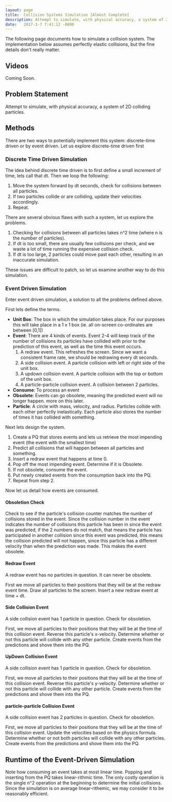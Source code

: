 ```yaml
---
layout: page
title:  Collision Systems Simulation [Almost Complete]
description: Attempt to simulate, with physical accuracy, a system of 2D colliding particles.
date:   2017-3-7 7:41:12 -0800
---
```


The following page documents how to simulate a collision system. The
implementation below assumes perfectly elastic collisions, but the fine
details don't really matter.


## Videos

Coming Soon.



## Problem Statement

Attempt to simulate, with physical accuracy, a system of 2D colliding particles.

## Methods

There are two ways to potentially implement this system: discrete-time driven or by event driven.
Let us explore discrete-time driven first

### Discrete Time Driven Simulation

The idea behind discrete time driven is to first define a small increment of time, lets call that dt.
Then we loop the following:

1. Move the system forward by dt seconds, check for collisions between all particles.
2. If two particles collide or are colliding, update their velocities
accordingly.  
3. Repeat.

There are several obvious flaws with such a system, let us explore the problems.

1. Checking for collisions between all particles takes n^2 time (where n is the number of particles).
2. If dt is too small, there are usually few collisions per check, and we waste a lot of time running the expensive collision check.
3. If dt is too large, 2 particles could move past each other, resulting in an inaccurate simulation.

These issues are difficult to patch, so let us examine another way to do this simulation.

### Event Driven Simulation

Enter event driven simulation, a solution to all the problems defined above.

First lets define the terms.

* **Unit Box**: The box in which the simulation takes place. For our purposes this will take place in a 1 x 1 box (ie. all on-screen co-ordinates are between [0,1])
* **Event**: There are 4 kinds of events. Event 2-4 will keep track of the number of collisions its particles have collided with prior to the prediction of this event, as well as the time this event occurs.
  1. A redraw event. This refreshes the screen. Since we want a consistent frame rate, we should be redrawing every dt seconds.
  2. A side collision event. A particle collision with left or right side of the unit box.
  3. A updown collision event. A particle collision with the top or bottom of the unit box.
  4. A particle-particle collision event. A collision between 2 particles.  
* **Consume**: To process an event
* **Obsolete**: Events can go obsolete, meaning the predicted event will no longer happen. more on this later.
* **Particle**: A circle with mass, velocity, and radius. Particles collide with each other perfectly inelastically. Each particle also stores the number of times it has collided with something.  

Next lets design the system.

1. Create a PQ that stores events and lets us retrieve the most impending event (the event with the smallest time)
2. Predict all collisions that will happen between all particles and something.
3. Insert a redraw event that happens at time 0.
4. Pop off the most impending event. Determine if it is Obsolete.
5. If not obsolete, consume the event.
6. Put newly created events from the consumption back into the PQ.
7. Repeat from step 2.

Now let us detail how events are consumed.

#### Obsoletion Check

Check to see if the particle's collision counter matches the number of collisions stored in the event.
Since the collision number in the event indicates the number of collisions this particle has been in
since the event was predicted, if the 2 numbers do not match, that means the particle has
participated in another collision since this event was predicted, this means the collision predicted
will not happen, since this particle has a different velocity than when the prediction was made.
This makes the event obsolete.


#### Redraw Event

A redraw event has no particles in question. It can never be obsolete.

First we move all particles to their positions that they will be at the redraw event time.
Draw all particles to the screen.
Insert a new redraw event at time + dt.

#### Side Collision Event

A side collision event has 1 particle in question. Check for obsoletion.

First, we move all particles to their positions that they will be at the time of this collision event.
Reverse this particle's x-velocity. Determine whether or not this particle will collide with
any other particle. Create events from the predictions and shove them into the PQ.

#### UpDown Collision Event

A side collision event has 1 particle in question. Check for obsoletion.

First, we move all particles to their positions that they will be at the time of this collision event.
Reverse this particle's y-velocity. Determine whether or not this particle will collide with
any other particle. Create events from the predictions and shove them into the PQ.


#### particle-particle Collision Event

A side collision event has 2 particles in question. Check for obsoletion.

First, we move all particles to their positions that they will be at the time of this collision event.
Update the velocities based on the physics formula. Determine whether or not both particles will collide with
any other particles. Create events from the predictions and shove them into the PQ.


## Runtime of the Event-Driven Simulation

Note how consuming an event takes at most linear time.
Popping and inserting from the PQ takes linear-rithmic time.
The only costly operation is the single n^2 operation at the beginning to
determine the initial collisions. Since the simulation is on average linear-rithemic,
we may consider it to be reasonably efficient.
